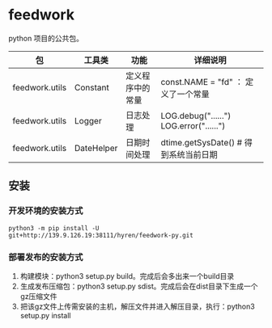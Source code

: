 # feedwork
python 项目的公共包。

| 包            | 工具类  | 功能           | 详细说明                                |
| -------------- | ---------- | ---------------- | ------------------------------------------- |
| feedwork.utils | Constant   | 定义程序中的常量 | const.NAME = "fd" ： 定义了一个常量 |
| feedwork.utils | Logger     | 日志处理     | LOG.debug("......")  <br>  LOG.error("......") |
| feedwork.utils | DateHelper | 日期时间处理 | dtime.getSysDate()  # 得到系统当前日期 |

## 安装
### 开发环境的安装方式
```shell
python3 -m pip install -U git+http://139.9.126.19:38111/hyren/feedwork-py.git
```

### 部署发布的安装方式

1. 构建模块：python3 setup.py build。完成后会多出来一个build目录
2. 生成发布压缩包：python3 setup.py sdist。完成后会在dist目录下生成一个gz压缩文件
3. 把该gz文件上传需安装的主机，解压文件并进入解压目录，执行：python3 setup.py install
